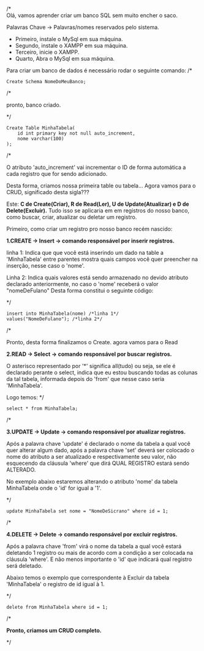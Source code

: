 /* 	
Olá, vamos aprender criar um banco SQL sem muito encher o saco.

Palavras Chave -> Palavras/nomes reservados pelo sistema.

- Primeiro, instale o MySql em sua máquina.
- Segundo, instale o XAMPP em sua máquina.
- Terceiro, inicie o XAMPP.
- Quarto, Abra o MySql em sua máquina.

Para criar um banco de dados é necessário rodar o seguinte comando:
/*

	Create Schema NomeDoMeuBanco;
/* 

pronto, banco criado. 

*/

	Create Table MinhaTabela(
		id int primary key not null auto_increment, 
		nome varchar(100)
	);

/* 

O atributo 'auto_increment' vai incrementar o ID de forma automática a cada registro que for sendo adicionado.

Desta forma, criamos nossa primeira table ou tabela...
Agora vamos para o CRUD, significado desta sigla???

Este: **C de Create(Criar), R de Read(Ler), U de Update(Atualizar) e D de Delete(Excluir).**
Tudo isso se aplicaria em em registros do nosso banco, como buscar, criar, atualizar ou deletar um registro.
	
Primeiro, como criar um registro pro nosso banco recém nascido:

	
**1.CREATE -> Insert ->  comando responsável por inserir registros.**
	
linha 1: Indica que que você está inserindo um dado na table a 'MinhaTabela' entre parentes mostra quais campos você quer preencher na inserção, nesse caso o 'nome'.

Linha 2: Indica quais valores está sendo armazenado no devido atributo declarado anteriormente, no caso o 'nome' receberá o valor "nomeDeFulano"
Desta forma constitui o seguinte código: 

*/	

	insert into MinhaTabela(nome) /*linha 1*/
	values("NomeDeFulano"); /*linha 2*/

/*

Pronto, desta forma finalizamos o Create.
agora vamos para o Read

**2.READ -> Select -> comando responsável por buscar registros.**

O asterisco representado por '*' significa all(tudo) ou seja, se ele é declarado perante o select, indica que eu estou buscando todas as colunas da tal tabela, informada depois do 'from' que nesse caso seria 'MinhaTabela'.

Logo temos: 
*/

	select * from MinhaTabela;

/*

**3.UPDATE -> Update -> comando responsável por atualizar registros.**

Após a palavra chave 'update' é declarado o nome da tabela a qual você quer alterar algum dado, após a palavra chave 'set' deverá ser colocado o nome do atributo a ser atualizado e respectivamente seu valor, não esquecendo da cláusula 'where' que dirá QUAL REGISTRO estará sendo ALTERADO.

No exemplo abaixo estaremos alterando o atributo 'nome' da tabela MinhaTabela onde o 'id' for igual a '1'.

*/

	update MinhaTabela set nome = "NomeDeSicrano" where id = 1;

/*

**4.DELETE -> Delete -> comando responsável por excluir registros.**

Após a palavra chave 'from' virá o nome da tabela a qual você estará deletando 1 registro ou mais de acordo com a condição a ser colocada na cláusula 'where'.
E não menos importante o 'id' que indicará qual registro será deletado.

Abaixo temos o exemplo que correspondente à
Excluir da tabela 'MinhaTabela' o registro de id igual à 1. 

*/

	delete from MinhaTabela where id = 1;

/*

**Pronto, criamos um CRUD completo.**

*/